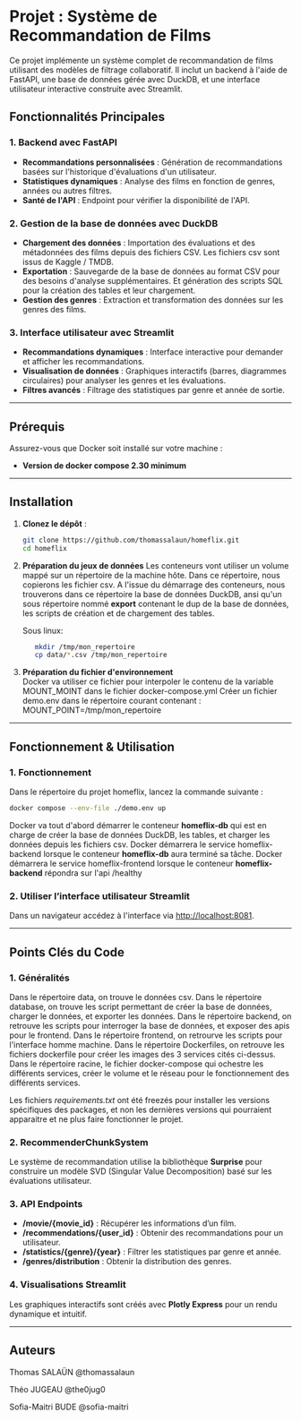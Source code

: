 # Projet : Système de Recommandation de Films

Ce projet implémente un système complet de recommandation de films utilisant des modèles de filtrage collaboratif. Il inclut un backend à l'aide de FastAPI, une base de données gérée avec DuckDB, et une interface utilisateur interactive construite avec Streamlit.

## Fonctionnalités Principales

### 1. Backend avec FastAPI
- **Recommandations personnalisées** : Génération de recommandations basées sur l'historique d'évaluations d'un utilisateur.
- **Statistiques dynamiques** : Analyse des films en fonction de genres, années ou autres filtres.
- **Santé de l'API** : Endpoint pour vérifier la disponibilité de l'API.

### 2. Gestion de la base de données avec DuckDB
- **Chargement des données** : Importation des évaluations et des métadonnées des films depuis des fichiers CSV. Les fichiers csv sont issus de Kaggle / TMDB.
- **Exportation** : Sauvegarde de la base de données au format CSV pour des besoins d'analyse supplémentaires. Et génération des scripts SQL pour la création des tables et leur chargement.
- **Gestion des genres** : Extraction et transformation des données sur les genres des films.

### 3. Interface utilisateur avec Streamlit
- **Recommandations dynamiques** : Interface interactive pour demander et afficher les recommandations.
- **Visualisation de données** : Graphiques interactifs (barres, diagrammes circulaires) pour analyser les genres et les évaluations.
- **Filtres avancés** : Filtrage des statistiques par genre et année de sortie.

---

## Prérequis

Assurez-vous que Docker soit installé sur votre machine :
- **Version de docker compose 2.30 minimum** 

---

## Installation

1. **Clonez le dépôt** :
   ```bash
   git clone https://github.com/thomassalaun/homeflix.git
   cd homeflix
   ```
2. **Préparation du jeux de données**
   Les conteneurs vont utiliser un volume mappé sur un répertoire de la machine hôte.
   Dans ce répertoire, nous copierons les fichier csv. A l'issue du démarrage des conteneurs, nous trouverons dans ce répertoire la base de données DuckDB,
   ansi qu'un sous répertoire nommé **export** contenant le dup de la base de données, les scripts de création et de chargement des tables.

   Sous linux:
   ```bash
      mkdir /tmp/mon_repertoire
      cp data/*.csv /tmp/mon_repertoire
   ```
4. **Préparation du fichier d'environnement**   
   Docker va utiliser ce fichier pour interpoler le contenu de la variable MOUNT_MOINT dans le fichier docker-compose.yml
   Créer un fichier demo.env dans le répertoire courant contenant :
    MOUNT_POINT=/tmp/mon_repertoire

---

## Fonctionnement & Utilisation

### 1. Fonctionnement

Dans le répertoire du projet homeflix, lancez la commande suivante :
```bash
docker compose --env-file ./demo.env up 
```

Docker va tout d'abord démarrer le conteneur **homeflix-db** qui est en charge de créer la base de données DuckDB, les tables, et charger les données depuis les fichiers csv.
Docker démarrera le service homeflix-backend lorsque le conteneur **homeflix-db** aura terminé sa tâche.
Docker démarrera le service homeflix-frontend lorsque le conteneur **homeflix-backend** répondra sur l'api /healthy

### 2. Utiliser l’interface utilisateur Streamlit
Dans un navigateur accédez à l'interface via [http://localhost:8081](http://localhost:8081).

---

## Points Clés du Code

### 1. Généralités
Dans le répertoire data, on trouve le données csv.
Dans le répertoire database, on trouve les script permettant de créer la base de données, charger le données, et exporter les données.
Dans le répertoire backend, on retrouve les scripts pour interroger la base de données, et exposer des apis pour le frontend.
Dans le répertoire frontend, on retrourve les scripts pour l'interface homme machine.
Dans le répertoire Dockerfiles, on retrouve les fichiers dockerfile pour créer les images des 3 services cités ci-dessus.
Dans le répertoire racine, le fichier docker-compose qui ochestre les différents services, créer le volume et le réseau pour le fonctionnement des différents services.

Les fichiers **requirements*.txt* ont été freezés pour installer les versions spécifiques des packages, 
et non les dernières versions qui pourraient apparaitre et ne plus faire fonctionner le projet.

### 2. RecommenderChunkSystem
Le système de recommandation utilise la bibliothèque **Surprise** pour construire un modèle SVD (Singular Value Decomposition) basé sur les évaluations utilisateur.

### 3. API Endpoints
- **/movie/{movie_id}** : Récupérer les informations d’un film.
- **/recommendations/{user_id}** : Obtenir des recommandations pour un utilisateur.
- **/statistics/{genre}/{year}** : Filtrer les statistiques par genre et année.
- **/genres/distribution** : Obtenir la distribution des genres.

### 4. Visualisations Streamlit
Les graphiques interactifs sont créés avec **Plotly Express** pour un rendu dynamique et intuitif.

---

## Auteurs

Thomas SALAÜN @thomassalaun

Théo JUGEAU @the0jug0

Sofia-Maitri BUDE @sofia-maitri

